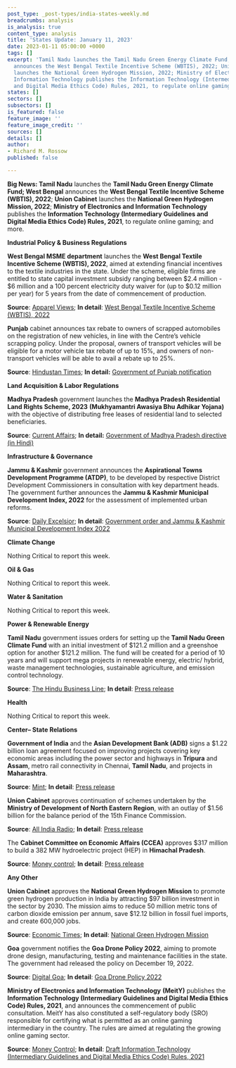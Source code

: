 ```yaml
---
post_type: _post-types/india-states-weekly.md
breadcrumbs: analysis
is_analysis: true
content_type: analysis
title: 'States Update: January 11, 2023'
date: 2023-01-11 05:00:00 +0000
tags: []
excerpt: 'Tamil Nadu launches the Tamil Nadu Green Energy Climate Fund; West Bengal
  announces the West Bengal Textile Incentive Scheme (WBTIS), 2022; Union Cabinet
  launches the National Green Hydrogen Mission, 2022; Ministry of Electronics and
  Information Technology publishes the Information Technology (Intermediary Guidelines
  and Digital Media Ethics Code) Rules, 2021, to regulate online gaming; and more. '
states: []
sectors: []
subsectors: []
is_featured: false
feature_image: ''
feature_image_credit: ''
sources: []
details: []
author:
- Richard M. Rossow
published: false

---
```

**Big News: Tamil Nadu** launches the **Tamil Nadu Green Energy Climate Fund; West Bengal** announces the **West Bengal Textile Incentive Scheme (WBTIS), 2022**; **Union Cabinet** launches the **National Green Hydrogen Mission, 2022**; **Ministry of Electronics and Information Technology** publishes the **Information Technology (Intermediary Guidelines and Digital Media Ethics Code) Rules, 2021**, to regulate online gaming; and more.

**Industrial Policy & Business Regulations**

**West Bengal MSME department** launches the **West Bengal Textile Incentive Scheme (WBTIS), 2022**, aimed at extending financial incentives to the textile industries in the state. Under the scheme, eligible firms are entitled to state capital investment subsidy ranging between $2.4 million - $6 million and a 100 percent electricity duty waiver for (up to $0.12 million per year) for 5 years from the date of commencement of production. 

**Source**: [Apparel Views](https://www.apparelviews.com/west-bengal-launches-textile-incentive-scheme-2022/); **In detail**: [West Bengal Textile Incentive Scheme (WBTIS), 2022](https://wbmsmet.gov.in/home/download/ODRiMjI5YWZjYTkwYWQ3MjA0YTBjYTQxNGRkZTMzMzQzNmI5YTNiMTViNTQ5MGNiN2NjYjljNDk1NmJkN2QyZmZjYzU1YWIzNTNiMzZlMzRkOTAyZmU4NjU0MDIxZWQ3OWM2MmFjOGM5M2Q0ZGVkN2Q5ZWZkOWEwODk4ODNiZDEyZkZRUHhPOGlRL0VoMzFVdXZGVnhuMldPcFJEVzJnbjNSV2Fsd1hFMjJaVFhVbEVGRVJsTzlNc1Z4QVhZRWl5a1U2RG5OVGJINlJMRWtwZUd2SlhqRU5Yc1NEckpJK3BlcmpabUl4cGRnYz0=)

**Punjab** cabinet announces tax rebate to owners of scrapped automobiles on the registration of new vehicles, in line with the Centre’s vehicle scrapping policy. Under the proposal, owners of transport vehicles will be eligible for a motor vehicle tax rebate of up to 15%, and owners of non-transport vehicles will be able to avail a rebate up to 25%. 

**Source**: [Hindustan Times](https://www.hindustantimes.com/cities/chandigarh-news/punjab-cabinet-meet-owners-of-scrapped-vehicles-to-get-tax-rebate-on-purchase-of-next-vehicle-101673006821710.html); **In detail:** [Government of Punjab notification](http://olps.punjabtransport.org/Notification%20regarding%20Motor%20Vehicles%20(Registration%20and%20Functions%20of%20Vehicle%20Scrapping%20Facility)%20Rules,%202021%20dated%2011th%20Nov%202022.pdf)

**Land Acquisition & Labor Regulations**

**Madhya Pradesh** government launches the **Madhya Pradesh Residential Land Rights Scheme, 2023** **(Mukhyamantri Awasiya Bhu Adhikar Yojana)** with the objective of distributing free leases of residential land to selected beneficiaries. 

**Source**: [Current Affairs](https://currentaffairs.adda247.com/madhya-pradesh-government-launch-chief-ministers-residential-land-rights-scheme/); **In detail:** [Government of Madhya Pradesh directive (in Hindi)](https://saara.mp.gov.in/saaraweb/bhuadhikar/ruralplot.html)

**Infrastructure & Governance**

**Jammu & Kashmir** government announces the **Aspirational Towns Development Programme (ATDP)**, to be developed by respective District Development Commissioners in consultation with key department heads. The government further announces the **Jammu & Kashmir Municipal Development Index, 2022** for the assessment of implemented urban reforms. 

**Source**: [Daily Excelsior](https://www.dailyexcelsior.com/jk-unveils-key-initiatives-for-development-of-towns/); **In detail**: [Government order and Jammu & Kashmir Municipal Development Index 2022](https://jkhudd.gov.in/Govt.%20orders/GO%202023/05%20-%20030123.pdf)

**Climate Change**

Nothing Critical to report this week.

**Oil & Gas**

Nothing Critical to report this week.

**Water & Sanitation**

Nothing Critical to report this week.

**Power & Renewable Energy**

**Tamil Nadu** government issues orders for setting up the **Tamil Nadu Green Climate Fund** with an initial investment of $121.2 million and a greenshoe option for another $121.2 million. The fund will be created for a period of 10 years and will support mega projects in renewable energy, electric/ hybrid, waste management technologies, sustainable agriculture, and emission control technology.

**Source**: [The Hindu Business Line](https://www.thehindubusinessline.com/news/national/tamil-nadu-sets-up-1000-crore-green-climate-fund/article66331317.ece); **In detail**: [Press release](https://cms.tn.gov.in/sites/default/files/press_release/pr020123_e_006.pdf)

**Health**

Nothing Critical to report this week.

**Center– State Relations**

**Government of India** and the **Asian Development Bank (ADB)** signs a $1.22 billion loan agreement focused on improving projects covering key economic areas including the power sector and highways in **Tripura** and **Assam**, metro rail connectivity in Chennai, **Tamil** **Nadu**, and projects in **Maharashtra**. 

**Source**: [Mint](https://www.livemint.com/news/india/india-asian-development-bank-sign-1-2-bln-loan-agreements-for-infrastructure-projects-in-maharashtra-chennai-assam-and-tripura-11672758047166.html); **In detail**: [Press release](https://acrobat.adobe.com/id/urn%3Aaaid%3Asc%3Ava6c2%3A6f653ad0-8775-4be3-9c59-27237f0388c5/?locale=en-US&viewer%21megaVerb=group-discover&filetype=application%2Fpdf)

**Union Cabinet** approves continuation of schemes undertaken by the **Ministry of Development of North Eastern Region**, with an outlay of $1.56 billion for the balance period of the 15th Finance Commission. 

**Source**: [All India Radio](https://newsonair.com/2023/01/05/govt-approves-continuation-of-schemes-worth-around-rs-13000-crore-for-development-of-north-eastern-region-till-2025-26/); **In detail**: [Press release](https://pib.gov.in/PressReleasePage.aspx?PRID=1888880)

The **Cabinet Committee on Economic Affairs (CCEA)** approves $317 million to build a 382 MW hydroelectric project (HEP) in **Himachal Pradesh**. 

**Source**: [Money control](https://www.moneycontrol.com/news/power/ccea-approves-rs-2614-51-crore-hydropower-project-in-himachal-9812711.html); **In detail**: [Press release](https://pib.gov.in/PressReleasePage.aspx?PRID=1888538)

**Any Other**

**Union Cabinet** approves the **National Green Hydrogen Mission** to promote green hydrogen production in India by attracting $97 billion investment in the sector by 2030. The mission aims to reduce 50 million metric tons of carbon dioxide emission per annum, save $12.12 billion in fossil fuel imports, and create 600,000 jobs. 

**Source**: [Economic Times](https://energy.economictimes.indiatimes.com/news/renewable/cabinet-approves-national-green-hydrogen-mission-to-attract-rs-8-lakh-cr-investments-by-2030/96738234); **In detail**: [National Green Hydrogen Mission](https://static.pib.gov.in/WriteReadData/specificdocs/documents/2022/mar/doc202232127201.pdf)

**Goa** government notifies the **Goa Drone Policy 2022**, aiming to promote drone design, manufacturing, testing and maintenance facilities in the state. The government had released the policy on December 19, 2022. 

**Source**: [Digital Goa](https://digitalgoa.com/2023/01/07/goa-drone-policy-2022/); **In detail**: [Goa Drone Policy 2022](https://goaprintingpress.gov.in/downloads/2223/2223-40-SI-OG-0.pdf)

**Ministry of Electronics and Information Technology** **(MeitY)** publishes the **Information Technology (Intermediary Guidelines and Digital Media Ethics Code) Rules, 2021**, and announces the commencement of public consultation. MeitY has also constituted a self-regulatory body (SRO) responsible for certifying what is permitted as an online gaming intermediary in the country. The rules are aimed at regulating the growing online gaming sector.

**Source**: [Money Control](https://www.moneycontrol.com/news/business/govt-releases-draft-online-gaming-rules-for-public-consultation-9800061.html); **In detail**: [Draft Information Technology (Intermediary Guidelines and Digital Media Ethics Code) Rules, 2021](https://www.meity.gov.in/writereaddata/files/Draft%20notification%20for%20amendment%20to%20IT%20Rules%202021%20for%20Online%20Gaming.pdf)